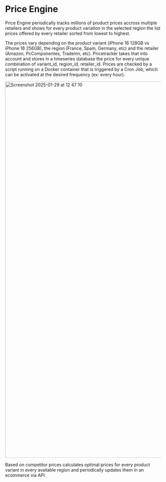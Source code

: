 # Price Engine

Price Engine periodically tracks millions of product prices accross multiple retailers and shows for every product variation in the selected region the list prices offered by every retailer sorted from lowest to highest.

The prices vary depending on the product variant (iPhone 16 128GB vs iPhone 16 256GB), the region (France, Spain, Germany, etc) and the retailer (Amazon, PcComponentes, Tradeinn, etc). Pricetracker takes that into account and stores in a timeseries database the price for every unique combination of variant_id, region_id, retailer_id. Prices are checked by a script running on a Docker container that is triggered by a Cron Job, which can be activated at the desired frequency (ex: every hour).

<img width="1215" alt="Screenshot 2025-01-29 at 12 47 10" src="https://github.com/user-attachments/assets/41d4d71d-4149-4a99-9a5e-e9e95bac864d" />

Based on competitor prices calculates optimal prices for every product variant in every available region and periodically updates them in an ecommerce via API.

